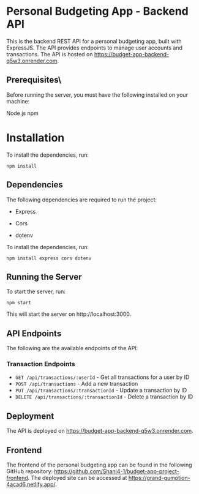 # Personal Budgeting App - Backend API

This is the backend REST API for a personal budgeting app, built with ExpressJS. The API provides endpoints to manage user accounts and transactions. The API is hosted on https://budget-app-backend-q5w3.onrender.com.


## Prerequisites\
Before running the server, you must have the following installed on your machine:

Node.js
npm

# Installation

To install the dependencies, run:
```
npm install
```
## Dependencies
The following dependencies are required to run the project:

* Express

* Cors

* dotenv

To install the dependencies, run:

```
npm install express cors dotenv
```

## Running the Server

To start the server, run:

```
npm start
```

This will start the server on http://localhost:3000.

## API Endpoints
The following are the available endpoints of the API:

### Transaction Endpoints
* `GET /api/transactions/:userId` - Get all transactions for a user by ID
* `POST /api/transactions` - Add a new transaction
* `PUT /api/transactions/:transactionId` - Update a transaction by ID
* `DELETE /api/transactions/:transactionId` - Delete a transaction by ID

## Deployment
The API is deployed on https://budget-app-backend-q5w3.onrender.com.

## Frontend
The frontend of the personal budgeting app can be found in the following GitHub repository: https://github.com/Shani4-1/budget-app-project-frontend. The deployed site can be accessed at https://grand-gumption-4acad6.netlify.app/.
